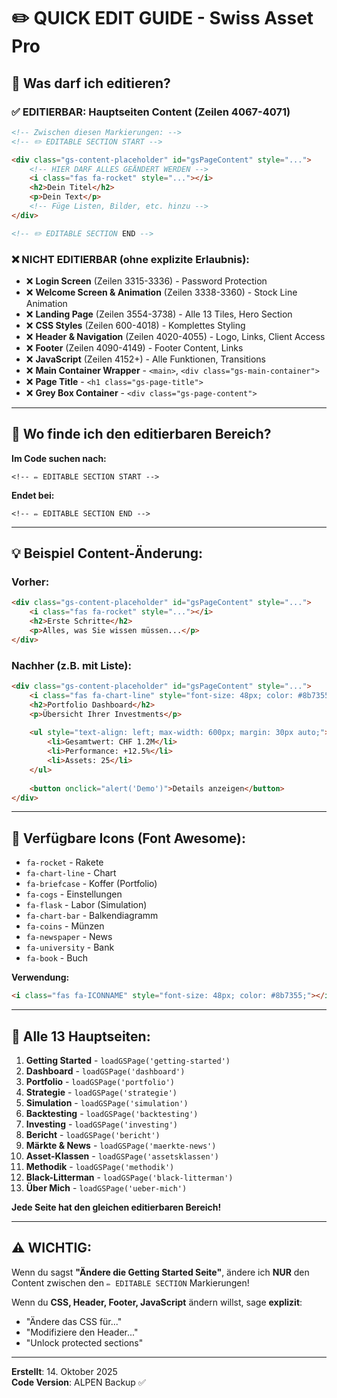 # ✏️ QUICK EDIT GUIDE - Swiss Asset Pro

## 🎯 Was darf ich editieren?

### ✅ EDITIERBAR: Hauptseiten Content (Zeilen 4067-4071)

```html
<!-- Zwischen diesen Markierungen: -->
<!-- ✏️ EDITABLE SECTION START -->

<div class="gs-content-placeholder" id="gsPageContent" style="...">
    <!-- HIER DARF ALLES GEÄNDERT WERDEN -->
    <i class="fas fa-rocket" style="..."></i>
    <h2>Dein Titel</h2>
    <p>Dein Text</p>
    <!-- Füge Listen, Bilder, etc. hinzu -->
</div>

<!-- ✏️ EDITABLE SECTION END -->
```

### ❌ NICHT EDITIERBAR (ohne explizite Erlaubnis):

- ❌ **Login Screen** (Zeilen 3315-3336) - Password Protection
- ❌ **Welcome Screen & Animation** (Zeilen 3338-3360) - Stock Line Animation
- ❌ **Landing Page** (Zeilen 3554-3738) - Alle 13 Tiles, Hero Section
- ❌ **CSS Styles** (Zeilen 600-4018) - Komplettes Styling
- ❌ **Header & Navigation** (Zeilen 4020-4055) - Logo, Links, Client Access
- ❌ **Footer** (Zeilen 4090-4149) - Footer Content, Links
- ❌ **JavaScript** (Zeilen 4152+) - Alle Funktionen, Transitions
- ❌ **Main Container Wrapper** - `<main>`, `<div class="gs-main-container">`
- ❌ **Page Title** - `<h1 class="gs-page-title">`
- ❌ **Grey Box Container** - `<div class="gs-page-content">`

---

## 📍 Wo finde ich den editierbaren Bereich?

**Im Code suchen nach:**
```
<!-- ✏️ EDITABLE SECTION START -->
```

**Endet bei:**
```
<!-- ✏️ EDITABLE SECTION END -->
```

---

## 💡 Beispiel Content-Änderung:

### Vorher:
```html
<div class="gs-content-placeholder" id="gsPageContent" style="...">
    <i class="fas fa-rocket" style="..."></i>
    <h2>Erste Schritte</h2>
    <p>Alles, was Sie wissen müssen...</p>
</div>
```

### Nachher (z.B. mit Liste):
```html
<div class="gs-content-placeholder" id="gsPageContent" style="...">
    <i class="fas fa-chart-line" style="font-size: 48px; color: #8b7355;"></i>
    <h2>Portfolio Dashboard</h2>
    <p>Übersicht Ihrer Investments</p>
    
    <ul style="text-align: left; max-width: 600px; margin: 30px auto;">
        <li>Gesamtwert: CHF 1.2M</li>
        <li>Performance: +12.5%</li>
        <li>Assets: 25</li>
    </ul>
    
    <button onclick="alert('Demo')">Details anzeigen</button>
</div>
```

---

## 🎨 Verfügbare Icons (Font Awesome):

- `fa-rocket` - Rakete
- `fa-chart-line` - Chart
- `fa-briefcase` - Koffer (Portfolio)
- `fa-cogs` - Einstellungen
- `fa-flask` - Labor (Simulation)
- `fa-chart-bar` - Balkendiagramm
- `fa-coins` - Münzen
- `fa-newspaper` - News
- `fa-university` - Bank
- `fa-book` - Buch

**Verwendung:**
```html
<i class="fas fa-ICONNAME" style="font-size: 48px; color: #8b7355;"></i>
```

---

## 🚀 Alle 13 Hauptseiten:

1. **Getting Started** - `loadGSPage('getting-started')`
2. **Dashboard** - `loadGSPage('dashboard')`
3. **Portfolio** - `loadGSPage('portfolio')`
4. **Strategie** - `loadGSPage('strategie')`
5. **Simulation** - `loadGSPage('simulation')`
6. **Backtesting** - `loadGSPage('backtesting')`
7. **Investing** - `loadGSPage('investing')`
8. **Bericht** - `loadGSPage('bericht')`
9. **Märkte & News** - `loadGSPage('maerkte-news')`
10. **Asset-Klassen** - `loadGSPage('assetsklassen')`
11. **Methodik** - `loadGSPage('methodik')`
12. **Black-Litterman** - `loadGSPage('black-litterman')`
13. **Über Mich** - `loadGSPage('ueber-mich')`

**Jede Seite hat den gleichen editierbaren Bereich!**

---

## ⚠️ WICHTIG:

Wenn du sagst **"Ändere die Getting Started Seite"**, ändere ich **NUR** den Content zwischen den `✏️ EDITABLE SECTION` Markierungen!

Wenn du **CSS, Header, Footer, JavaScript** ändern willst, sage **explizit**:
- "Ändere das CSS für..."
- "Modifiziere den Header..."
- "Unlock protected sections"

---

**Erstellt**: 14. Oktober 2025  
**Code Version**: ALPEN Backup ✅

